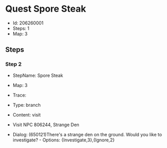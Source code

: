 # Quest Spore Steak

- Id: 206260001
- Steps: 1
- Map: 3

## Steps

### Step 2
- StepName:  Spore Steak
- Map:  3
- Trace:  
- Type:  branch
- Content:  visit
- Visit NPC 806244, Strange Den

- Dialog: (650121)There's a strange den on the ground. Would you like to investigate? - Options: {Investigate,3},{Ignore,2}


